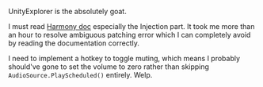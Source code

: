 UnityExplorer is the absolutely goat.

I must read [Harmony doc](https://harmony.pardeike.net/articles/patching.html) especially the Injection part. It took me more than an hour to resolve ambiguous patching error which I can completely avoid by reading the documentation correctly.

I need to implement a hotkey to toggle muting, which means I probably should've gone to set the volume to zero rather than skipping `AudioSource.PlayScheduled()` entirely. Welp.
